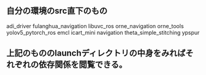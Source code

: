 ## 自分の環境のsrc直下のもの
adi_driver
fulanghua_navigation
libuvc_ros
orne_navigation
orne_tools
yolov5_pytorch_ros
emcl
icart_mini
navigation
theta_simple_stitching
ypspur
## 上記のもののlaunchディレクトリの中身をみればそれぞれの依存関係を閲覧できる。